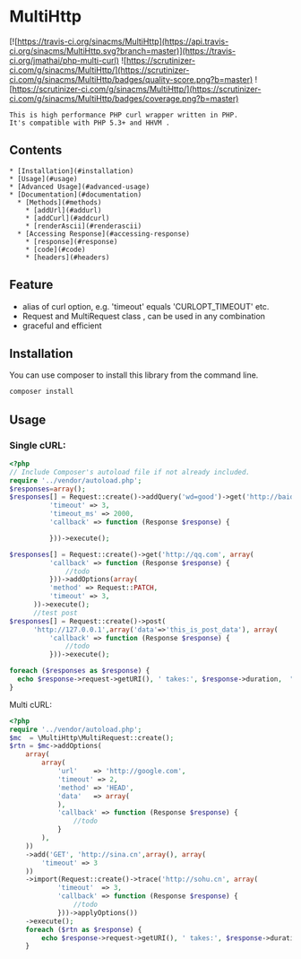 # MultiHttp
    
[![https://travis-ci.org/sinacms/MultiHttp](https://api.travis-ci.org/sinacms/MultiHttp.svg?branch=master)](https://travis-ci.org/jmathai/php-multi-curl)
![https://scrutinizer-ci.com/g/sinacms/MultiHttp/](https://scrutinizer-ci.com/g/sinacms/MultiHttp/badges/quality-score.png?b=master)
![https://scrutinizer-ci.com/g/sinacms/MultiHttp/](https://scrutinizer-ci.com/g/sinacms/MultiHttp/badges/coverage.png?b=master)
    
    
    This is high performance PHP curl wrapper written in PHP.
	It's compatible with PHP 5.3+ and HHVM .

## Contents

	* [Installation](#installation)
	* [Usage](#usage)
	* [Advanced Usage](#advanced-usage)
	* [Documentation](#documentation)
	  * [Methods](#methods)
	    * [addUrl](#addurl)
	    * [addCurl](#addcurl)
	    * [renderAscii](#renderascii)
	  * [Accessing Response](#accessing-response)
	    * [response](#response)
	    * [code](#code)
	    * [headers](#headers)

    
## Feature
 - alias of curl option, e.g.  'timeout' equals 'CURLOPT_TIMEOUT' etc.
 - Request  and  MultiRequest class  ,  can be used in any combination 
 - graceful and efficient

## Installation
   
   You can use composer to install this library from the command line.
```bash
composer install
```   

   
## Usage

### Single cURL:


```php
<?php
// Include Composer's autoload file if not already included.
require '../vendor/autoload.php'; 
$responses=array();
$responses[] = Request::create()->addQuery('wd=good')->get('http://baidu.com?', array(
          'timeout' => 3,
          'timeout_ms' => 2000,
          'callback' => function (Response $response) {

          }))->execute();

$responses[] = Request::create()->get('http://qq.com', array(
          'callback' => function (Response $response) {
              //todo
          }))->addOptions(array(
          'method' => Request::PATCH,
          'timeout' => 3,
      ))->execute();
      //test post
$responses[] = Request::create()->post(
      'http://127.0.0.1',array('data'=>'this_is_post_data'), array(
          'callback' => function (Response $response) {
              //todo
          }))->execute();

foreach ($responses as $response) {
  echo $response->request->getURI(), ' takes:', $response->duration,  "\n\t\n\t";
}      
``` 


 Multi cURL:
 
```php
<?php
require '../vendor/autoload.php'; 
$mc  = \MultiHttp\MultiRequest::create();
$rtn = $mc->addOptions(
    array(
        array(
            'url'    => 'http://google.com',
            'timeout' => 2,
            'method' => 'HEAD',
            'data'   => array(
            ),
            'callback' => function (Response $response) {
                //todo
            }
        ),
    ))
    ->add('GET', 'http://sina.cn',array(), array(
        'timeout' => 3
    ))
    ->import(Request::create()->trace('http://sohu.cn', array(
            'timeout'  => 3,
            'callback' => function (Response $response) {
                //todo
            }))->applyOptions())
	->execute();
    foreach ($rtn as $response) {
        echo $response->request->getURI(), ' takes:', $response->duration, ' ', "\n\t\n\t";
    }

``` 
 
